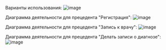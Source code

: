 Варианты использования:
![image](https://user-images.githubusercontent.com/83493956/218828181-b5608105-b18c-41b0-ac08-13dea42f0db5.png)

Диаграмма деятельности для прецедента "Регистрация":
![image](https://user-images.githubusercontent.com/83493956/218828599-6b4c5d26-8d8c-4b8c-81d2-aa1ece4419fa.png)

Диаграмма деятельности для прецедента "Запись к врачу":
![image](https://user-images.githubusercontent.com/83493956/218828674-5d627fa8-8014-4f5e-8e52-9e15661ee0a8.png)

Диаграмма деятельности для прецедента "Делать записи о диагнозе":
![image](https://user-images.githubusercontent.com/83493956/218828822-70d24df4-d178-46f5-b8e0-9e1051ef0ecb.png)

